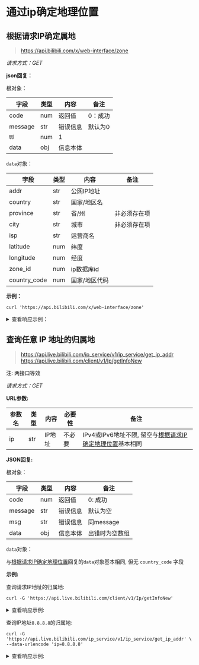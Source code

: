 # 通过ip确定地理位置

## 根据请求IP确定属地

> https://api.bilibili.com/x/web-interface/zone

*请求方式：GET*

**json回复：**

根对象：

| 字段    | 类型 | 内容     | 备注    |
| ------- | ---- | -------- | ------- |
| code    | num  | 返回值   | 0：成功 |
| message | str  | 错误信息 | 默认为0 |
| ttl     | num  | 1        |         |
| data    | obj  | 信息本体 |         |

`data`对象：

| 字段         | 类型 | 内容          | 备注         |
| ------------ | ---- | ------------- | ------------ |
| addr         | str  | 公网IP地址    |              |
| country      | str  | 国家/地区名   |              |
| province     | str  | 省/州         | 非必须存在项 |
| city         | str  | 城市          | 非必须存在项 |
| isp          | str  | 运营商名      |              |
| latitude     | num  | 纬度          |              |
| longitude    | num  | 经度          |              |
| zone_id      | num  | ip数据库id    |              |
| country_code | num  | 国家/地区代码 |              |

**示例：**

```shell
curl 'https://api.bilibili.com/x/web-interface/zone'
```

<details>
<summary>查看响应示例：</summary>

```json
{
    "code":0,
    "message":"0",
    "ttl":1,
    "data":{
            "addr":"36.40.120.145",
            "country":"中国",
            "province":"陕西",
            "city":"渭南",
            "isp":"电信",
            "latitude":34.4995,
            "longitude":109.492821,
            "zone_id":4472912,
            "country_code":86
        }
}
```

</details>

## 查询任意 IP 地址的归属地

> https://api.live.bilibili.com/ip_service/v1/ip_service/get_ip_addr  
> https://api.live.bilibili.com/client/v1/Ip/getInfoNew

注: 两接口等效

*请求方式：GET*

**URL参数:**


| 参数名 | 类型 | 内容     | 必要性 | 备注 |
| ------ | ---- | -------- | ------ | ---- |
| ip     | str  | IP地址   | 不必要   | IPv4或IPv6地址不限, 留空与[根据请求IP确定地理位置](#根据请求ip确定地理位置)基本相同 |

**JSON回复:**

根对象：

| 字段    | 类型 | 内容     | 备注    |
| ------- | ---- | -------- | ------- |
| code    | num  | 返回值   | 0: 成功 |
| message | str  | 错误信息 | 默认为空 |
| msg     | str  | 错误信息 | 同message |
| data    | obj  | 信息本体 | 出错时为空数组 |

`data`对象：

与[根据请求IP确定地理位置](#根据请求ip确定地理位置)回复的`data`对象基本相同, 但无 `country_code` 字段

**示例:**

查询请求IP地址的归属地:

```shell
curl -G 'https://api.live.bilibili.com/client/v1/Ip/getInfoNew'
```

<details>
<summary>查看响应示例:</summary>


```json
{
  "code": 0,
  "msg": "",
  "message": "",
  "data": {
    "addr": "104.28.156.113",
    "country": "新加坡",
    "province": "新加坡",
    "city": "",
    "isp": "cloudflare.com",
    "latitude": "1.352083",
    "longitude": "103.819836"
  }
}
```

</details>

查询IP地址`8.8.8.8`的归属地:

```shell
curl -G 'https://api.live.bilibili.com/ip_service/v1/ip_service/get_ip_addr' \
--data-urlencode 'ip=8.8.8.8'
```

<details>
<summary>查看响应示例:</summary>

```json
{
  "code": 0,
  "msg": "",
  "message": "",
  "data": {
    "addr": "8.8.8.8",
    "country": "GOOGLE.COM",
    "province": "GOOGLE.COM",
    "city": "",
    "isp": "level3.com",
    "latitude": "",
    "longitude": ""
  }
}
```

</details>
